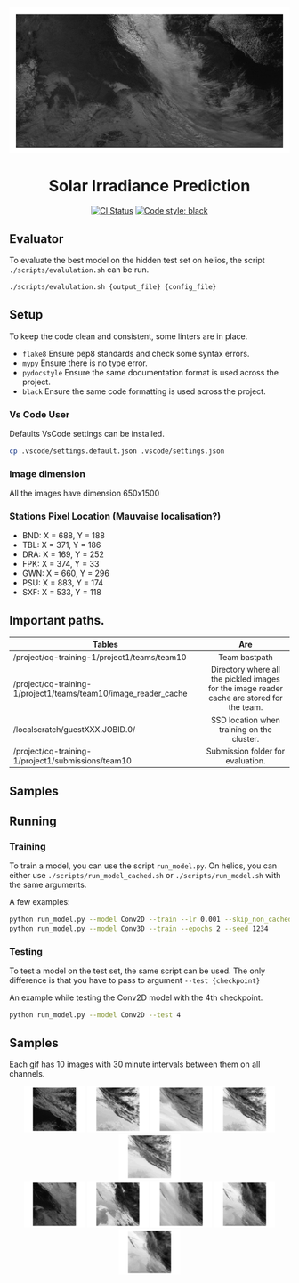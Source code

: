 <div align="center"><img src="./assets/image-3d-big-ch1.gif"></img></div>

<h1 align="center">Solar Irradiance Prediction</h1>

<p align="center">
    <a href="https://travis-ci.com/psf/black"><img alt="CI Status" src="https://github.com/nathanielsimard/Solar-Irradiance-Prediction/workflows/CI/badge.svg"></a>
    <a href="https://github.com/psf/black"><img alt="Code style: black" src="https://img.shields.io/badge/code%20style-black-000000.svg"></a>
</p>


## Evaluator

To evaluate the best model on the hidden test set on helios, the script `./scripts/evalulation.sh` can be run.

```sh
./scripts/evalulation.sh {output_file} {config_file}
```

## Setup

To keep the code clean and consistent, some linters are in place.

- `flake8` Ensure pep8 standards and check some syntax errors.
- `mypy` Ensure there is no type error.
- `pydocstyle` Ensure the same documentation format is used across the project.
- `black` Ensure the same code formatting is used across the project.

### Vs Code User

Defaults VsCode settings can be installed.

```bash
cp .vscode/settings.default.json .vscode/settings.json
```

### Image dimension
All the images have dimension 650x1500

### Stations Pixel Location (Mauvaise localisation?)
- BND: X = 688, Y = 188
- TBL: X = 371, Y = 186
- DRA: X = 169, Y = 252
- FPK: X = 374, Y = 33
- GWN: X = 660, Y = 296
- PSU: X = 883, Y = 174
- SXF: X = 533, Y = 118

## Important paths.
| Tables        | Are           |
| ------------- |:-------------:|
| /project/cq-training-1/project1/teams/team10                   | Team bastpath |
| /project/cq-training-1/project1/teams/team10/image_reader_cache  | Directory where all the pickled images for the image reader cache are stored for the team.      |
| /localscratch/guestXXX.JOBID.0/         | SSD location when training on the cluster.    |
| /project/cq-training-1/project1/submissions/team10 |    Submission folder for evaluation.  |

## Samples

## Running

### Training

To train a model, you can use the script `run_model.py`.
On helios, you can either use `./scripts/run_model_cached.sh` or `./scripts/run_model.sh` with the same arguments.

A few examples:

```sh
python run_model.py --model Conv2D --train --lr 0.001 --skip_non_cached 
python run_model.py --model Conv3D --train --epochs 2 --seed 1234
```

### Testing

To test a model on the test set, the same script can be used.
The only difference is that you have to pass to argument `--test {checkpoint}`

An example while testing the Conv2D model with the 4th checkpoint.
```sh
python run_model.py --model Conv2D --test 4
```

## Samples
Each gif has 10 images with 30 minute intervals between them on all channels.

<div align="center">
    <img src="./assets/image-3d-1-ch1.gif" width=110></img>
    <img src="./assets/image-3d-1-ch2.gif" width=110></img>
    <img src="./assets/image-3d-1-ch3.gif" width=110></img>
    <img src="./assets/image-3d-1-ch4.gif" width=110></img>
    <img src="./assets/image-3d-1-ch6.gif" width=110></img>
</div>

<div align="center">
    <img src="./assets/image-3d-2-ch1.gif" width=110></img>
    <img src="./assets/image-3d-2-ch2.gif" width=110></img>
    <img src="./assets/image-3d-2-ch3.gif" width=110></img>
    <img src="./assets/image-3d-2-ch4.gif" width=110></img>
    <img src="./assets/image-3d-2-ch6.gif" width=110></img>
</div>


